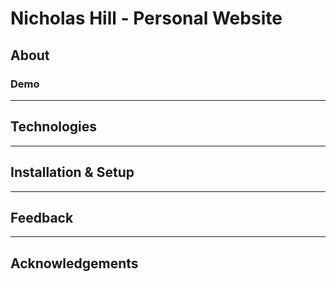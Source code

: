 # Nicholas Hill - Personal Website
## About
### Demo
---
## Technologies
---
## Installation & Setup
---
## Feedback
---
## Acknowledgements


